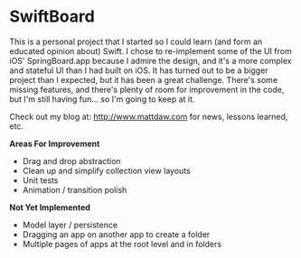 SwiftBoard
==========

This is a personal project that I started so I could learn (and form an educated opinion about) Swift. I chose to re-implement some of the UI from iOS' SpringBoard.app because I admire the design, and it's a more complex and stateful UI than I had built on iOS. It has turned out to be a bigger project than I expected, but it has been a great challenge. There's some missing features, and there's plenty of room for improvement in the code, but I'm still having fun... so I'm going to keep at it.

Check out my blog at: http://www.mattdaw.com for news, lessons learned, etc.

**Areas For Improvement**

- Drag and drop abstraction
- Clean up and simplify collection view layouts
- Unit tests
- Animation / transition polish

**Not Yet Implemented**

- Model layer / persistence
- Dragging an app on another app to create a folder
- Multiple pages of apps at the root level and in folders
